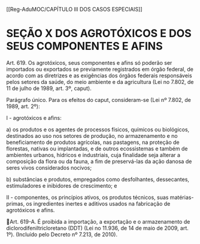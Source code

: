 [[Reg-AduMOC/CAPÍTULO III DOS CASOS ESPECIAIS]]

# SEÇÃO X DOS AGROTÓXICOS E DOS SEUS COMPONENTES E AFINS

Art. 619. Os agrotóxicos, seus componentes e afins só
poderão ser importados ou exportados se previamente
registrados em órgão federal, de acordo com as diretrizes e
as exigências dos órgãos federais responsáveis pelos setores
da saúde, do meio ambiente e da agricultura (Lei no 7.802,
de 11 de julho de 1989, art. 3º, caput).

Parágrafo único. Para os efeitos do caput, consideram-se (Lei
nº 7.802, de 1989, art. 2º):

I - agrotóxicos e afins:

a) os produtos e os agentes de processos físicos, químicos ou
biológicos, destinados ao uso nos setores de produção, no
armazenamento e no beneficiamento de produtos agrícolas,
nas pastagens, na proteção de florestas, nativas ou
implantadas, e de outros ecossistemas e também de
ambientes urbanos, hídricos e industriais, cuja finalidade
seja alterar a composição da flora ou da fauna, a fim de
preservá-las da ação danosa de seres vivos considerados
nocivos;

b) substâncias e produtos, empregados como desfolhantes,
dessecantes, estimuladores e inibidores de crescimento; e

II - componentes, os princípios ativos, os produtos técnicos,
suas matérias-primas, os ingredientes inertes e aditivos
usados na fabricação de agrotóxicos e afins.

Art. 619-A. É proibida a importação, a exportação e o
armazenamento de diclorodifeniltricloretano (DDT) (Lei no
11.936, de 14 de maio de 2009, art. 1º). (Incluído pelo
Decreto nº 7.213, de 2010).